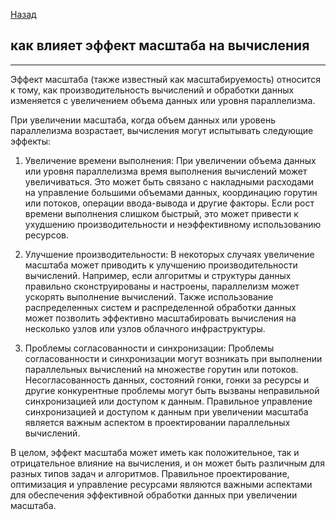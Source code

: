 [Назад](/L1/L1_.md) 

## как влияет эффект масштаба на вычисления


--------------------------------
Эффект масштаба (также известный как масштабируемость) относится к тому, как производительность вычислений и обработки данных изменяется с увеличением объема данных или уровня параллелизма.

При увеличении масштаба, когда объем данных или уровень параллелизма возрастает, вычисления могут испытывать следующие эффекты:

1. Увеличение времени выполнения: При увеличении объема данных или уровня параллелизма время выполнения вычислений может увеличиваться. Это может быть связано с накладными расходами на управление большими объемами данных, координацию горутин или потоков, операции ввода-вывода и другие факторы. Если рост времени выполнения слишком быстрый, это может привести к ухудшению производительности и неэффективному использованию ресурсов.

2. Улучшение производительности: В некоторых случаях увеличение масштаба может приводить к улучшению производительности вычислений. Например, если алгоритмы и структуры данных правильно сконструированы и настроены, параллелизм может ускорять выполнение вычислений. Также использование распределенных систем и распределенной обработки данных может позволить эффективно масштабировать вычисления на несколько узлов или узлов облачного инфраструктуры.

3. Проблемы согласованности и синхронизации: Проблемы согласованности и синхронизации могут возникать при выполнении параллельных вычислений на множестве горутин или потоков. Несогласованность данных, состояний гонки, гонки за ресурсы и другие конкурентные проблемы могут быть вызваны неправильной синхронизацией или доступом к данным. Правильное управление синхронизацией и доступом к данным при увеличении масштаба является важным аспектом в проектировании параллельных вычислений.

В целом, эффект масштаба может иметь как положительное, так и отрицательное влияние на вычисления, и он может быть различным для разных типов задач и алгоритмов. Правильное проектирование, оптимизация и управление ресурсами являются важными аспектами для обеспечения эффективной обработки данных при увеличении масштаба.